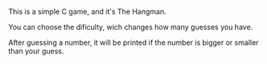 This is a simple C game, and it's The Hangman.

You can choose the dificulty, wich changes how many guesses you have.

After guessing a number, it will be printed if the number is bigger or smaller than your guess.

